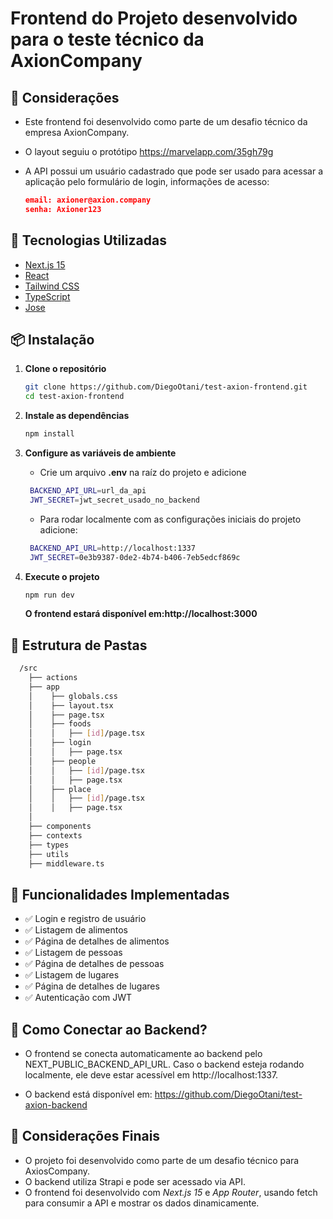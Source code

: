 # Frontend do Projeto desenvolvido para o teste técnico da AxionCompany

## 📌 Considerações
* Este frontend foi desenvolvido como parte de um desafio técnico da empresa AxionCompany.
* O layout seguiu o protótipo https://marvelapp.com/35gh79g
* A API possui um usuário cadastrado que pode ser usado para acessar a aplicação pelo formulário de login, informações de acesso:
  
  ```json
  email: axioner@axion.company
  senha: Axioner123
  ```


## 🚀 Tecnologias Utilizadas

- [Next.js 15](https://nextjs.org/)
- [React](https://react.dev/)
- [Tailwind CSS](https://tailwindcss.com/)
- [TypeScript](https://www.typescriptlang.org/)
- [Jose](https://www.npmjs.com/package/jose)

## 📦 Instalação

1. **Clone o repositório**  
   ```sh
   git clone https://github.com/DiegoOtani/test-axion-frontend.git
   cd test-axion-frontend
   ```

2. **Instale as dependências**
   ```sh
   npm install
   ```

3. **Configure as variáveis de ambiente**
   * Crie um arquivo **.env** na raíz do projeto e adicione
   ```sh
    BACKEND_API_URL=url_da_api
    JWT_SECRET=jwt_secret_usado_no_backend
   ```

   * Para rodar localmente com as configurações iniciais do projeto adicione:
   ```sh
    BACKEND_API_URL=http://localhost:1337
    JWT_SECRET=0e3b9387-0de2-4b74-b406-7eb5edcf869c
   ```

4. **Execute o projeto**
    ```sh
    npm run dev
    ```

    **O frontend estará disponível em:http://localhost:3000**

## 📌 Estrutura de Pastas

```bash
  /src
    ├── actions
    ├── app
    │    ├── globals.css
    │    ├── layout.tsx
    │    ├── page.tsx
    │    ├── foods
    │    │   ├── [id]/page.tsx
    │    ├── login
    │    │   ├── page.tsx
    │    ├── people
    │    │   ├── [id]/page.tsx
    │    │   ├── page.tsx
    │    ├── place
    │    │   ├── [id]/page.tsx
    │    │   ├── page.tsx
    │
    ├── components
    ├── contexts
    ├── types
    ├── utils
    ├── middleware.ts
```

## 🔗 Funcionalidades Implementadas

* ✅ Login e registro de usuário
* ✅ Listagem de alimentos
* ✅ Página de detalhes de alimentos
* ✅ Listagem de pessoas
* ✅ Página de detalhes de pessoas
* ✅ Listagem de lugares
* ✅ Página de detalhes de lugares
* ✅ Autenticação com JWT

## 🚀 Como Conectar ao Backend?

- O frontend se conecta automaticamente ao backend pelo NEXT_PUBLIC_BACKEND_API_URL. Caso o backend esteja rodando localmente, ele deve estar acessível em http://localhost:1337.

 - O backend está disponível em: https://github.com/DiegoOtani/test-axion-backend

## 📌 Considerações Finais

* O projeto foi desenvolvido como parte de um desafio técnico para AxiosCompany.
* O backend utiliza Strapi e pode ser acessado via API.
* O frontend foi desenvolvido com *Next.js 15* e *App Router*, usando fetch para consumir a API e mostrar os dados dinamicamente.

